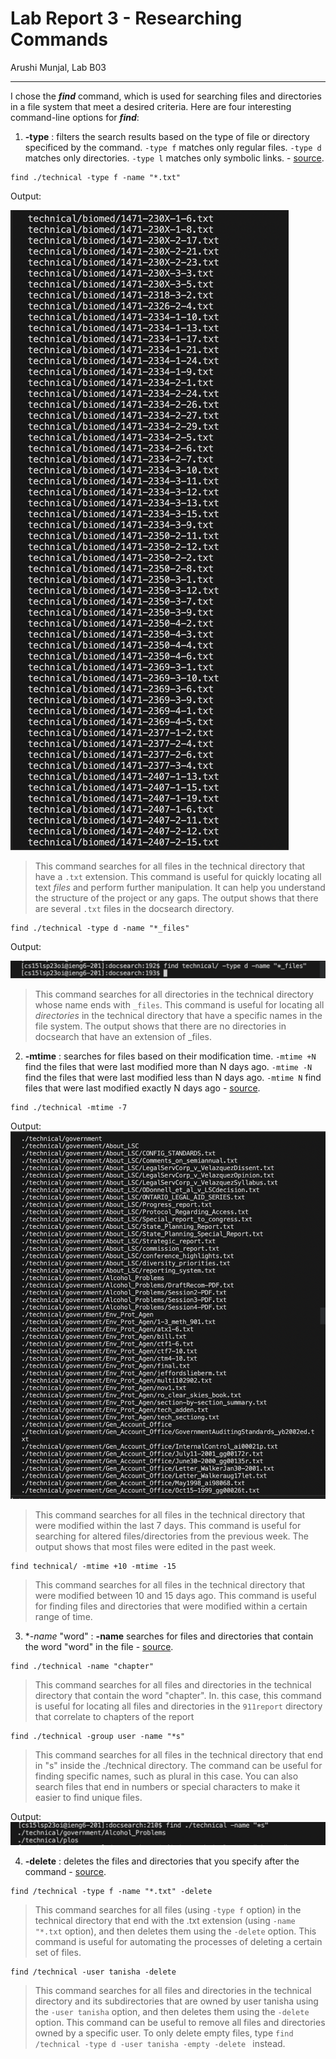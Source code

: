 # Lab Report 3 - Researching Commands
Arushi Munjal, Lab B03

---
I chose the ***find*** command, which is used for searching files and directories in a file system that meet a desired criteria. Here are four interesting command-line options for ***find***:

1. **-type** : filters the search results based on the type of file or directory specificed by the command. `-type f` matches only regular files. `-type d` matches only directories. `-type l` matches only symbolic links. - [source](https://ss64.com/bash/find.html).

```
find ./technical -type f -name "*.txt" 
```
Output:

![Image](ex1.1.png)

> This command searches for all files in the technical directory that have a `.txt` extension. This command is useful for quickly locating all text *files* and perform further manipulation. It can help you understand the structure of the project or any gaps. The output shows that there are several `.txt` files in the docsearch directory.

```
find ./technical -type d -name "*_files" 
```
Output:

![Image](ex1.2.png)

> This command searches for all directories in the technical directory whose name ends with `_files`. This command is useful for locating all *directories* in the technical directory that have a specific names in the file system. The output shows that there are no directories in docsearch that have an extension of _files.


2. **-mtime** :  searches for files based on their modification time. `-mtime +N` find the files that were last modified more than N days ago. `-mtime -N` find the files that were last modified less than N days ago. `-mtime N` find files that were last modified exactly N days ago - [source](https://www.computerhope.com/unix/ufind.htm).


```
find ./technical -mtime -7
```

Output:
![Image](ex2.1.png)

> This command searches for all files in the technical directory that were modified within the last 7 days. This command is useful for searching for altered files/directories from the previous week. The output shows that most files were edited in the past week.

```
find technical/ -mtime +10 -mtime -15
```

> This command searches for all files in the technical directory that were modified between 10 and 15 days ago. This command is useful for finding files and directories that were modified within a certain range of time.


3. **-name* "word" : **-name** searches for files and directories that contain the word "word" in the file - [source](https://www.geeksforgeeks.org/find-command-in-linux-with-examples/).

```
find ./technical -name "chapter"
```

> This command searches for all files and directories in the technical directory that contain the word "chapter". In. this case, this command is useful for locating all files and directories in the `911report` directory that correlate to chapters of the report 

```
find ./technical -group user -name "*s"
```

> This command searches for all files in the technical directory that end in "s" inside the ./technical directory. The command can be useful for finding specific names, such as plural in this case. You can also search files that end in numbers or special characters to make it easier to find unique files.

Output:
![Image](ex3.2.png)

4. **-delete** : deletes the files and directories that you specify after the command - [source](https://www.computerhope.com/unix/ufind.htm).

```
find /technical -type f -name "*.txt" -delete
```

> This command searches for all files (using `-type f` option) in the technical directory that end with the .txt extension (using `-name "*.txt` option), and then deletes them using the `-delete` option. This command is useful for automating the processes of deleting a certain set of files. 

```
find /technical -user tanisha -delete
```

> This command searches for all files and directories in the technical directory and its subdirectories that are owned by user tanisha using the `-user tanisha` option, and then deletes them using the `-delete` option. This command can be useful to remove all files and directories owned by a specific user. To only delete empty files, type `find /technical -type d -user tanisha -empty -delete ` instead.

